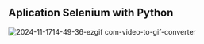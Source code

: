 ## Aplication Selenium with Python
![2024-11-1714-49-36-ezgif com-video-to-gif-converter](https://github.com/user-attachments/assets/d21e7e5d-55cc-4dae-b97e-33148ca99300)
